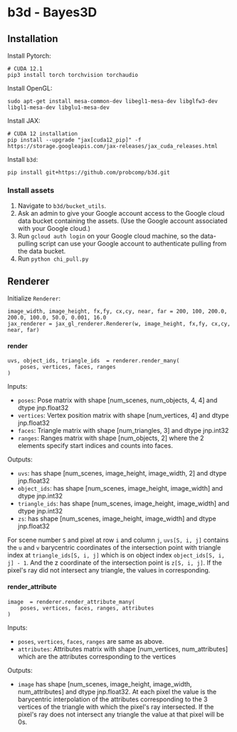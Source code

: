 # b3d - Bayes3D

## Installation
Install Pytorch:
```
# CUDA 12.1
pip3 install torch torchvision torchaudio
```
Install OpenGL:
```
sudo apt-get install mesa-common-dev libegl1-mesa-dev libglfw3-dev libgl1-mesa-dev libglu1-mesa-dev
```
Install JAX:
```
# CUDA 12 installation
pip install --upgrade "jax[cuda12_pip]" -f https://storage.googleapis.com/jax-releases/jax_cuda_releases.html
```
Install `b3d`:
```
pip install git+https://github.com/probcomp/b3d.git
```

### Install assets
1. Navigate to `b3d/bucket_utils`.
2. Ask an admin to give your Google account 
    access to the Google cloud data bucket containing the assets.
    (Use the Google account associated with your Google cloud.)
3. Run `gcloud auth login` on your Google cloud machine,
    so the data-pulling script can use your Google account to
    authenticate pulling from the data bucket.
4. Run `python chi_pull.py`

## Renderer

Initialize `Renderer`:
```
image_width, image_height, fx,fy, cx,cy, near, far = 200, 100, 200.0, 200.0, 100.0, 50.0, 0.001, 16.0
jax_renderer = jax_gl_renderer.Renderer(w, image_height, fx,fy, cx,cy, near, far)
```

#### render
```
uvs, object_ids, triangle_ids  = renderer.render_many(
    poses, vertices, faces, ranges
)
```

Inputs:
-  `poses`: Pose matrix with shape [num_scenes, num_objects, 4, 4] and dtype jnp.float32
-  `vertices`: Vertex position matrix with shape [num_vertices, 4] and dtype jnp.float32
-  `faces`: Triangle matrix with shape [num_triangles, 3] and dtype jnp.int32
-  `ranges`: Ranges matrix with shape [num_objects, 2] where the 2 elements specify start indices and counts into faces.

Outputs:
- `uvs`: has shape [num_scenes, image_height, image_width, 2] and dtype jnp.float32
- `object_ids`: has shape [num_scenes, image_height, image_width] and dtype jnp.int32
- `triangle_ids`: has shape [num_scenes, image_height, image_width] and dtype jnp.int32
- `zs`: has shape [num_scenes, image_height, image_width] and dtype jnp.float32

For scene number `S` and pixel at row `i` and column `j`, `uvs[S, i, j]` contains the `u` and `v` barycentric coordinates of the intersection point with triangle index at `triangle_ids[S, i, j]` which is on object index `object_ids[S, i, j] - 1`. And the z coordinate of the intersection point is `z[S, i, j]`. If the pixel's ray did not intersect any triangle, the values in corresponding.

#### render_attribute
```
image  = renderer.render_attribute_many(
    poses, vertices, faces, ranges, attributes
)
```
Inputs:
-  `poses`, `vertices`, `faces`, `ranges` are same as above.
-  `attributes`: Attributes matrix with shape [num_vertices, num_attributes] which are the attributes corresponding to the vertices

Outputs:
- `image` has shape [num_scenes, image_height, image_width, num_attributes] and dtype jnp.float32.  At each pixel the value is the barycentric interpolation of the attributes corresponding to the 3 vertices of the triangle with which the pixel's ray intersected. If the pixel's ray does not intersect any triangle the value at that pixel will be 0s.
